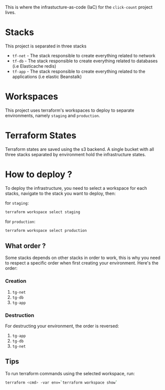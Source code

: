 This is where the infrastucture-as-code (IaC) for the `click-count` project lives.

# Stacks

This project is separated in three stacks
- `tf-net` - The stack responsible to create everything related to network
- `tf-db` - The stack responsible to create everything related to databases (i.e Elasticache redis)
- `tf-app` - The stack responsible to create everything related to the applications (i.e elastic Beanstalk)

# Workspaces

This project uses terraform's workspaces to deploy to separate environments, namely `staging` and `production`.

# Terraform States

Terraform states are saved using the s3 backend. A single bucket with all three stacks separated by environment hold the infrastructure states.

# How to deploy ?

To deploy the infrastructure, you need to select a workspace for each stacks, navigate to the stack you want to deploy, then:

for `staging`:
``` bash
terraform workspace select staging
```
for `production`:
``` bash
terraform workspace select production
```

## What order ?

Some stacks depends on other stacks in order to work, this is why you need to respect a specific order when first creating your environment.
Here's the order:

### Creation

1. `tg-net`
2. `tg-db`
3. `tg-app`

### Destruction

For destructing your environment, the order is reversed:

1. `tg-app`
2. `tg-db`
3. `tg-net`

## Tips

To run terraform commands using the selected workspace, run:

``` bash
terraform <cmd> -var env=`terraform workspace show`
```
